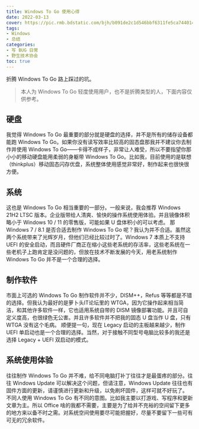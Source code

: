 ```yaml
---
title: Windows To Go 使用心得
date: 2022-03-13
cover: https://pic.rmb.bdstatic.com/bjh/b091de2c1d546bbf6311fe5ca744014a.png
tags:
- Windows
- 总结
categories:
- 写 BUG 日常
- 野生技术协会
toc: true
---
```

折腾 Windows To Go 路上踩过的坑。
<!--more-->
> 本人为 Windows To Go 轻度使用用户，也不是折腾类型的人，下面内容仅供参考。

## 硬盘

我觉得 Windows To Go 最重要的部分就是硬盘的选择，并不是所有的储存设备都能跑 Windows To Go。如果你没有读写效率比较高的固态盘那我并不建议你去制作并使用 Windows To Go——卡得不成样子，非常让人难受，所以不要指望你那小小的移动硬盘能用柔弱的身躯带 Windows To Go。比如我，目前使用的是联想（thinkplus）移动固态闪存优盘，系统整体使用感觉非常好，制作起来也很快很方便。

## 系统

这也是 Windows To Go 相当重要的一部分。一般来说，我会推荐 Windows 21H2 LTSC 版本。企业版带给人清爽、愉快的操作系统使用体验。并且镜像体积略小于 Windows 10 / 11 的零售版，可能如果 U 盘体积小的可以考虑。
那 Windows 7 / 8.1 是否合适去制作 Windows To Go 呢？我认为并不合适。虽然这两个系统带来了光辉岁月，但他们已经比较过时了。Windows 7 本质上不支持 UEFI 的安全启动，而且硬件厂商正在缩小这些老系统的存活率，这些老系统在一些老机子上跑肯定是没问题的，但放在技术不断发展的今天，用老系统制作 Windows To Go 并不是一个合理的选择。

## 制作软件

市面上可选的 Windows To Go 制作软件并不少，DISM++，Refus 等等都是不错的选择。但我认为最好的是萝卜头IT论坛里的 WTGA，因为它操作起来相当简洁，和其他许多软件一样，它也适用系统自带的 DISM 镜像部署功能。并且可自定义度高，也很绿色无公害。并且许多软件并不把我的固态 U 盘当作 U 盘，只有 WTGA 没有这个毛病。
顺便提一句，现在 Legacy 启动的主板越来越少，制作 UEFI 单启动也是一个合理的选择。当然，对于接触不同型号电脑比较多的我还是选择 Legacy + UEFI 双启动的模式。

## 系统使用体验

往往制作 Windows To Go 并不难，给不同电脑打补丁往往才是最蛋疼的部分。往往 Windows Update 可以解决这个问题，但请注意，Windows Update 往往也有固件方面的更新，请谨慎进行更新和升级，以免刷坏固件，这样可就不好玩了。
不同人使用 Windows To Go 有不同的意图。比如我主要以打游戏、写程序和更新文章为主。所以 Office 啥的我都不需要，主要是为了给并不充裕的空间留下更多的地方来以备不时之需。对系统空间使用要尽可能把握好，尽量不要留下一些可有可无的冗余软件。
